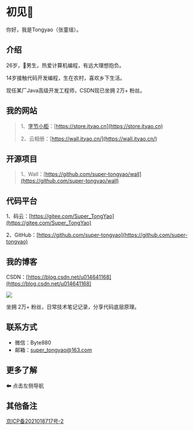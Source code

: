 # 初见🥳
你好，我是Tongyao（张童瑶）。

## 介绍

26岁，👦男生，热爱计算机编程，有远大理想抱负。

14岁接触代码开发编程，生在农村，喜欢乡下生活。

现任某厂Java高级开发工程师，CSDN现已坐拥 2万+ 粉丝。


## 我的网站

> 1、[字节小柜](/Md/字节小柜.md)：[https://store.ityao.cn](https://store.ityao.cn)
> 
> 2、云相册：[https://wall.ityao.cn/](https://wall.ityao.cn/)


## 开源项目
> 1、Wall：[https://github.com/super-tongyao/wall](https://github.com/super-tongyao/wall)

## 代码平台

1、码云：[https://gitee.com/Super_TongYao](https://gitee.com/Super_TongYao)

2、GitHub：[https://github.com/super-tongyao](https://github.com/super-tongyao)

## 我的博客

CSDN：[https://blog.csdn.net/u014641168](https://blog.csdn.net/u014641168)

![](https://img-blog.csdnimg.cn/ccc9372fb90f45bab85502008bb00484.png)

坐拥 2万+ 粉丝，日常技术笔记记录，分享代码底层原理。

## 联系方式

- 微信：Byte880
- 邮箱：super_tongyao@163.com

## 更多了解

⬅ 点击左侧导航

## 其他备注

[京ICP备2021018717号-2](https://beian.miit.gov.cn/)


